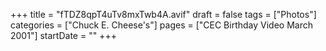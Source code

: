 +++
title = "fTDZ8qpT4uTv8mxTwb4A.avif"
draft = false
tags = ["Photos"]
categories = ["Chuck E. Cheese's"]
pages = ["CEC Birthday Video March 2001"]
startDate = ""
+++
